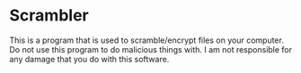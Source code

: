 # Scrambler

This is a program that is used to scramble/encrypt files on your computer.
Do not use this program to do malicious things with.
I am not responsible for any damage that you do with this software.
